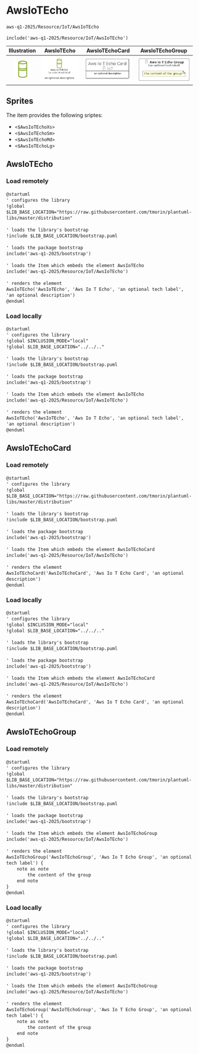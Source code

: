# AwsIoTEcho


```text
aws-q1-2025/Resource/IoT/AwsIoTEcho
```

```text
include('aws-q1-2025/Resource/IoT/AwsIoTEcho')
```



| Illustration | AwsIoTEcho | AwsIoTEchoCard | AwsIoTEchoGroup |
| :---: | :---: | :---: | :---: |
| ![illustration for Illustration](../../../aws-q1-2025/Resource/IoT/AwsIoTEcho.png) | ![illustration for AwsIoTEcho](../../../aws-q1-2025/Resource/IoT/AwsIoTEcho.Local.png) | ![illustration for AwsIoTEchoCard](../../../aws-q1-2025/Resource/IoT/AwsIoTEchoCard.Local.png) | ![illustration for AwsIoTEchoGroup](../../../aws-q1-2025/Resource/IoT/AwsIoTEchoGroup.Local.png) |



## Sprites
The item provides the following sriptes:

- `<$AwsIoTEchoXs>`
- `<$AwsIoTEchoSm>`
- `<$AwsIoTEchoMd>`
- `<$AwsIoTEchoLg>`





## AwsIoTEcho

### Load remotely
```plantuml
@startuml
' configures the library
!global $LIB_BASE_LOCATION="https://raw.githubusercontent.com/tmorin/plantuml-libs/master/distribution"

' loads the library's bootstrap
!include $LIB_BASE_LOCATION/bootstrap.puml

' loads the package bootstrap
include('aws-q1-2025/bootstrap')

' loads the Item which embeds the element AwsIoTEcho
include('aws-q1-2025/Resource/IoT/AwsIoTEcho')

' renders the element
AwsIoTEcho('AwsIoTEcho', 'Aws Io T Echo', 'an optional tech label', 'an optional description')
@enduml
```

### Load locally
```plantuml
@startuml
' configures the library
!global $INCLUSION_MODE="local"
!global $LIB_BASE_LOCATION="../../.."

' loads the library's bootstrap
!include $LIB_BASE_LOCATION/bootstrap.puml

' loads the package bootstrap
include('aws-q1-2025/bootstrap')

' loads the Item which embeds the element AwsIoTEcho
include('aws-q1-2025/Resource/IoT/AwsIoTEcho')

' renders the element
AwsIoTEcho('AwsIoTEcho', 'Aws Io T Echo', 'an optional tech label', 'an optional description')
@enduml
```

## AwsIoTEchoCard

### Load remotely
```plantuml
@startuml
' configures the library
!global $LIB_BASE_LOCATION="https://raw.githubusercontent.com/tmorin/plantuml-libs/master/distribution"

' loads the library's bootstrap
!include $LIB_BASE_LOCATION/bootstrap.puml

' loads the package bootstrap
include('aws-q1-2025/bootstrap')

' loads the Item which embeds the element AwsIoTEchoCard
include('aws-q1-2025/Resource/IoT/AwsIoTEcho')

' renders the element
AwsIoTEchoCard('AwsIoTEchoCard', 'Aws Io T Echo Card', 'an optional description')
@enduml
```

### Load locally
```plantuml
@startuml
' configures the library
!global $INCLUSION_MODE="local"
!global $LIB_BASE_LOCATION="../../.."

' loads the library's bootstrap
!include $LIB_BASE_LOCATION/bootstrap.puml

' loads the package bootstrap
include('aws-q1-2025/bootstrap')

' loads the Item which embeds the element AwsIoTEchoCard
include('aws-q1-2025/Resource/IoT/AwsIoTEcho')

' renders the element
AwsIoTEchoCard('AwsIoTEchoCard', 'Aws Io T Echo Card', 'an optional description')
@enduml
```

## AwsIoTEchoGroup

### Load remotely
```plantuml
@startuml
' configures the library
!global $LIB_BASE_LOCATION="https://raw.githubusercontent.com/tmorin/plantuml-libs/master/distribution"

' loads the library's bootstrap
!include $LIB_BASE_LOCATION/bootstrap.puml

' loads the package bootstrap
include('aws-q1-2025/bootstrap')

' loads the Item which embeds the element AwsIoTEchoGroup
include('aws-q1-2025/Resource/IoT/AwsIoTEcho')

' renders the element
AwsIoTEchoGroup('AwsIoTEchoGroup', 'Aws Io T Echo Group', 'an optional tech label') {
    note as note
        the content of the group
    end note
}
@enduml
```

### Load locally
```plantuml
@startuml
' configures the library
!global $INCLUSION_MODE="local"
!global $LIB_BASE_LOCATION="../../.."

' loads the library's bootstrap
!include $LIB_BASE_LOCATION/bootstrap.puml

' loads the package bootstrap
include('aws-q1-2025/bootstrap')

' loads the Item which embeds the element AwsIoTEchoGroup
include('aws-q1-2025/Resource/IoT/AwsIoTEcho')

' renders the element
AwsIoTEchoGroup('AwsIoTEchoGroup', 'Aws Io T Echo Group', 'an optional tech label') {
    note as note
        the content of the group
    end note
}
@enduml
```

